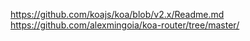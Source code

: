 https://github.com/koajs/koa/blob/v2.x/Readme.md  
https://github.com/alexmingoia/koa-router/tree/master/